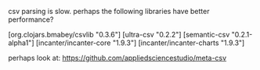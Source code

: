 
csv parsing is slow.
perhaps the following libraries have better performance?


   [org.clojars.bmabey/csvlib "0.3.6"]
   [ultra-csv "0.2.2"]
   [semantic-csv "0.2.1-alpha1"]
   [incanter/incanter-core "1.9.3"]
   [incanter/incanter-charts "1.9.3"]

   perhaps look at:
   https://github.com/appliedsciencestudio/meta-csv

   